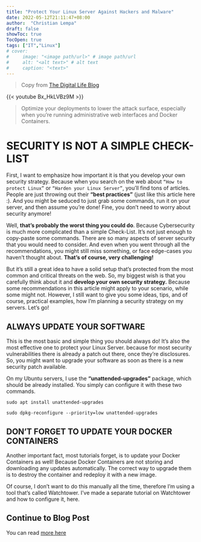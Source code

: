 ```yaml
---
title: "Protect Your Linux Server Against Hackers and Malware"
date: 2022-05-12T21:11:47+08:00
author:  "Christian Lempa"
draft: false
showToc: true
TocOpen: true
tags: ["IT","Linux"]
# cover:
#     image: "<image path/url>" # image path/url
#     alt: "<alt text>" # alt text
#     caption: "<text>" 
---
```


> Copy from [The Digital Life Blog](https://www.the-digital-life.com/protect-your-linux-server/)

{{< youtube Bx_HkLVBz9M >}}

>Optimize your deployments to lower the attack surface, especially when you’re running administrative web interfaces and Docker Containers.

# SECURITY IS NOT A SIMPLE CHECK-LIST

First, I want to emphasize how important it is that you develop your own security strategy. Because when you search on the web about `“How to protect Linux”` or `“Harden your Linux Server”`, you’ll find tons of articles. People are just throwing out their **“best practices”** (just like this article here :). And you might be seduced to just grab some commands, run it on your server, and then assume you’re done! Fine, you don’t need to worry about security anymore!

Well, **that’s probably the worst thing you could do**. Because Cybersecurity is much more complicated than a simple Check-List. It’s not just enough to copy-paste some commands. There are so many aspects of server security that you would need to consider. And even when you went through all the recommendations, you might still miss something, or face edge-cases you haven’t thought about. **That’s of course, very challenging!**

But it’s still a great idea to have a solid setup that’s protected from the most common and critical threats on the web. So, my biggest wish is that you carefully think about it and **develop your own security strategy.** Because some recommendations in this article might apply to your scenario, while some might not. However, I still want to give you some ideas, tips, and of course, practical examples, how I’m planning a security strategy on my servers. Let’s go!

## ALWAYS UPDATE YOUR SOFTWARE

This is the most basic and simple thing you should always do! It’s also the most effective one to protect your Linux Server. because for most security vulnerabilities there is already a patch out there, once they’re disclosures. So, you might want to upgrade your software as soon as there is a new security patch available.

On my Ubuntu servers, I use the **“unattended-upgrades”** package, which should be already installed. You simply can configure it with these two commands.

```
sudo apt install unattended-upgrades

sudo dpkg-reconfigure --priority=low unattended-upgrades
```

## DON’T FORGET TO UPDATE YOUR DOCKER CONTAINERS

Another important fact, most tutorials forget, is to update your Docker Containers as well! Because Docker Containers are not storing and downloading any updates automatically. The correct way to upgrade them is to destroy the container and redeploy it with a new image.

Of course, I don’t want to do this manually all the time, therefore I’m using a tool that’s called Watchtower. I’ve made a separate tutorial on Watchtower and how to configure it, here.

## Continue to Blog Post

You can read [more here](https://www.the-digital-life.com/protect-your-linux-server/) 
